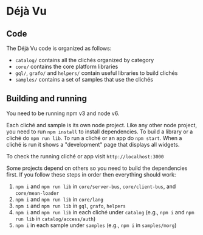 Déjà Vu
=======

Code
----

The Déjà Vu code is organized as follows:

- `catalog/` contains all the clichés organized by category
- `core/` contains the core platform libraries
- `gql/`, `grafo/` and `helpers/` contain useful libraries to build
   clichés
- `samples/` contains a set of samples that use the clichés


Building and running
--------------------

You need to be running npm v3 and node v6.

Each cliché and sample is its own node project. Like any other node project, you
need to run `npm install` to install dependencies. To build a library or a
cliché do `npm run lib`. To run a cliché or an app do `npm start`. When a
cliché is run it shows a "development" page that displays all widgets.

To check the running cliché or app visit `http://localhost:3000`

Some projects depend on others so you need to build the dependencies first.
If you follow these steps in order then everything should work:
  1. `npm i` and `npm run lib` in `core/server-bus`, `core/client-bus`, and `core/mean-loader`
  2. `npm i` and `npm run lib` in `core/lang`
  3. `npm i` and `npm run lib` in `gql`, `grafo`, `helpers`
  4. `npm i` and `npm run lib` in each cliché under `catalog` (e.g., `npm i` and `npm run lib` in `catalog/access/auth`)
  5. `npm i` in each sample under `samples` (e.g., `npm i` in `samples/morg`)
